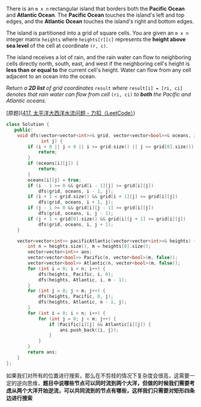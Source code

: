 There is an `m x n` rectangular island that borders both the **Pacific Ocean** and **Atlantic Ocean**. The **Pacific Ocean** touches the island's left and top edges, and the **Atlantic Ocean** touches the island's right and bottom edges.

The island is partitioned into a grid of square cells. You are given an `m x n` integer matrix `heights` where `heights[r][c]` represents the **height above sea level** of the cell at coordinate `(r, c)`.

The island receives a lot of rain, and the rain water can flow to neighboring cells directly north, south, east, and west if the neighboring cell's height is **less than or equal to** the current cell's height. Water can flow from any cell adjacent to an ocean into the ocean.

Return *a **2D list** of grid coordinates* `result` *where* `result[i] = [ri, ci]` *denotes that rain water can flow from cell* `(ri, ci)` *to **both** the Pacific and Atlantic oceans*.

[原题]([417. 太平洋大西洋水流问题 - 力扣（LeetCode）](https://leetcode.cn/problems/pacific-atlantic-water-flow/description/))

```cpp
class Solution {
   public:
    void dfs(vector<vector<int>>& grid, vector<vector<bool>>& oceans, int i,
             int j) {
        if (i < 0 || j < 0 || i >= grid.size() || j >= grid[0].size()) {
            return;
        }
        if (oceans[i][j]) {
            return;
        }
        oceans[i][j] = true;
        if (i - 1 >= 0 && grid[i - 1][j] >= grid[i][j])
            dfs(grid, oceans, i - 1, j);
        if (i + 1 < grid.size() && grid[i + 1][j] >= grid[i][j])
            dfs(grid, oceans, i + 1, j);
        if (j - 1 >= 0 && grid[i][j - 1] >= grid[i][j])
            dfs(grid, oceans, i, j - 1);
        if (j + 1 < grid[0].size() && grid[i][j + 1] >= grid[i][j])
            dfs(grid, oceans, i, j + 1);
    }

    vector<vector<int>> pacificAtlantic(vector<vector<int>>& heights) {
        int n = heights.size(), m = heights[0].size();
        vector<vector<int>> ans;
        vector<vector<bool>> Pacific(n, vector<bool>(m, false));
        vector<vector<bool>> Atlantic(n, vector<bool>(m, false));
        for (int i = 0; i < n; i++) {
            dfs(heights, Pacific, i, 0);
            dfs(heights, Atlantic, i, m - 1);
        }
        for (int j = 0; j < m; j++) {
            dfs(heights, Pacific, 0, j);
            dfs(heights, Atlantic, n - 1, j);
        }
        for (int i = 0; i < n; i++) {
            for (int j = 0; j < m; j++) {
                if (Pacific[i][j] && Atlantic[i][j]) {
                    ans.push_back({i, j});
                }
            }
        }
        return ans;
    }
};
```

如果我们对所有的位置进行搜索，那么在不剪枝的情况下复杂度会很高，这需要一定的逆向思维，**题目中说哪些节点可以同时流到两个大洋，但做的时候我们需要考虑从两个大洋开始逆流，可以共同流到的节点有哪些，这样我们只需要对矩形四条边进行搜索**